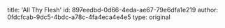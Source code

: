 title: 'All Thy Flesh'
id: 897eedbd-0d66-4eda-ae67-79e6dfa1e219
author: 0fdcfcab-9dc5-4bdc-a78c-4fa4eca4e4e5
type: original
